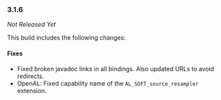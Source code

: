 ### 3.1.6

_Not Released Yet_

This build includes the following changes:

#### Fixes

- Fixed broken javadoc links in all bindings. Also updated URLs to avoid redirects.
- OpenAL: Fixed capability name of the `AL_SOFT_source_resampler` extension.